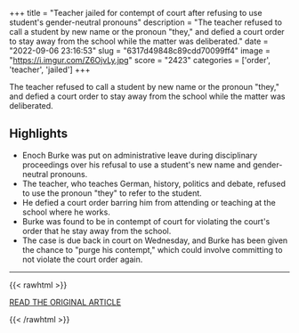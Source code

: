 +++
title = "Teacher jailed for contempt of court after refusing to use student's gender-neutral pronouns"
description = "The teacher refused to call a student by new name or the pronoun \"they,\" and defied a court order to stay away from the school while the matter was deliberated."
date = "2022-09-06 23:16:53"
slug = "6317d49848c89cdd70099ff4"
image = "https://i.imgur.com/Z6OjvLy.jpg"
score = "2423"
categories = ['order', 'teacher', 'jailed']
+++

The teacher refused to call a student by new name or the pronoun \"they,\" and defied a court order to stay away from the school while the matter was deliberated.

## Highlights

- Enoch Burke was put on administrative leave during disciplinary proceedings over his refusal to use a student's new name and gender-neutral pronouns.
- The teacher, who teaches German, history, politics and debate, refused to use the pronoun "they" to refer to the student.
- He defied a court order barring him from attending or teaching at the school where he works.
- Burke was found to be in contempt of court for violating the court's order that he stay away from the school.
- The case is due back in court on Wednesday, and Burke has been given the chance to "purge his contempt," which could involve committing to not violate the court order again.

---

{{< rawhtml >}}
  <p class="article-category">
    <a target="_blank" href="https://www.cbsnews.com/news/teacher-jailed-for-contempt-of-court-refusing-student-gender-neutral-pronouns-ireland/">READ THE ORIGINAL ARTICLE</a>
  </p>
{{< /rawhtml >}}
